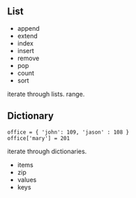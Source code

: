 
## List

- append
- extend
- index
- insert
- remove
- pop
- count
- sort

iterate through lists.
range.

## Dictionary


```
office = { 'john': 109, 'jason' : 108 }
office['mary'] = 201
```

iterate through dictionaries.

- items
- zip
- values
- keys

